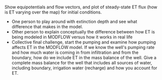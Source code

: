  Show equipotentials and flow vectors, and plot of steady-state ET flux (how is ET varying over the map) for initial conditions.
- One person to play around with extinction depth and see what difference that makes in the model.
- Other person to explain conceptually the difference between how ET is being modeled in MODFLOW versus how it works in real life
- Collective final challenge, start the pumping and examine how pumping affects ET in the MODFLOW model.  If we know the well's pumping rate and how much water is coming in from infiltration and from the boundary, how do we include ET in the mass balance of the well. Give a complete mass balance for the well that includes all sources of water, including boundary, irrigation water (recharge) and how you account for ET.

